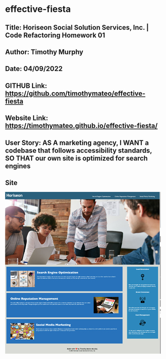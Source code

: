 # effective-fiesta

## Title: Horiseon Social Solution Services, Inc. | Code Refactoring Homework 01

## Author: Timothy Murphy
## Date: 04/09/2022


## GITHUB Link: https://github.com/timothymateo/effective-fiesta
## Website Link: https://timothymateo.github.io/effective-fiesta/

## User Story: AS A marketing agency, I WANT a codebase that follows accessibility standards, SO THAT our own site is optimized for search engines

## Site

![The Horiseon webpage includes a navigation bar, a header image, and cards with text and images at the bottom of the page.](./assets/site/homework01_html-git-homework-myversion.png)